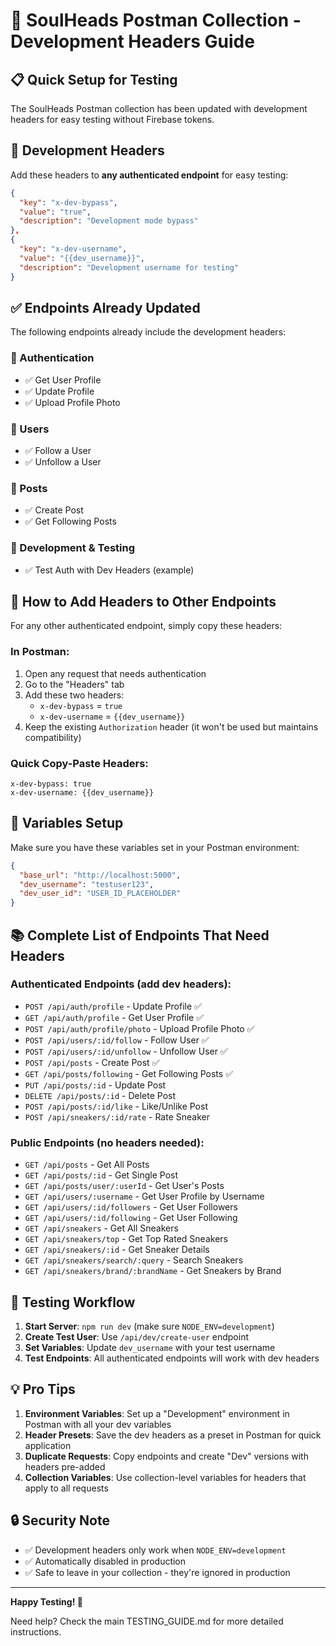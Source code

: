 # 🚀 SoulHeads Postman Collection - Development Headers Guide

## 📋 Quick Setup for Testing

The SoulHeads Postman collection has been updated with development headers for easy testing without Firebase tokens.

## 🔧 Development Headers

Add these headers to **any authenticated endpoint** for easy testing:

```json
{
  "key": "x-dev-bypass",
  "value": "true",
  "description": "Development mode bypass"
},
{
  "key": "x-dev-username",
  "value": "{{dev_username}}",
  "description": "Development username for testing"
}
```

## ✅ Endpoints Already Updated

The following endpoints already include the development headers:

### 🔐 Authentication

- ✅ Get User Profile
- ✅ Update Profile
- ✅ Upload Profile Photo

### 👥 Users

- ✅ Follow a User
- ✅ Unfollow a User

### 📱 Posts

- ✅ Create Post
- ✅ Get Following Posts

### 🧪 Development & Testing

- ✅ Test Auth with Dev Headers (example)

## 📝 How to Add Headers to Other Endpoints

For any other authenticated endpoint, simply copy these headers:

### In Postman:

1. Open any request that needs authentication
2. Go to the "Headers" tab
3. Add these two headers:
   - `x-dev-bypass` = `true`
   - `x-dev-username` = `{{dev_username}}`
4. Keep the existing `Authorization` header (it won't be used but maintains compatibility)

### Quick Copy-Paste Headers:

```
x-dev-bypass: true
x-dev-username: {{dev_username}}
```

## 🎯 Variables Setup

Make sure you have these variables set in your Postman environment:

```json
{
  "base_url": "http://localhost:5000",
  "dev_username": "testuser123",
  "dev_user_id": "USER_ID_PLACEHOLDER"
}
```

## 📚 Complete List of Endpoints That Need Headers

### Authenticated Endpoints (add dev headers):

- `POST /api/auth/profile` - Update Profile ✅
- `GET /api/auth/profile` - Get User Profile ✅
- `POST /api/auth/profile/photo` - Upload Profile Photo ✅
- `POST /api/users/:id/follow` - Follow User ✅
- `POST /api/users/:id/unfollow` - Unfollow User ✅
- `POST /api/posts` - Create Post ✅
- `GET /api/posts/following` - Get Following Posts ✅
- `PUT /api/posts/:id` - Update Post
- `DELETE /api/posts/:id` - Delete Post
- `POST /api/posts/:id/like` - Like/Unlike Post
- `POST /api/sneakers/:id/rate` - Rate Sneaker

### Public Endpoints (no headers needed):

- `GET /api/posts` - Get All Posts
- `GET /api/posts/:id` - Get Single Post
- `GET /api/posts/user/:userId` - Get User's Posts
- `GET /api/users/:username` - Get User Profile by Username
- `GET /api/users/:id/followers` - Get User Followers
- `GET /api/users/:id/following` - Get User Following
- `GET /api/sneakers` - Get All Sneakers
- `GET /api/sneakers/top` - Get Top Rated Sneakers
- `GET /api/sneakers/:id` - Get Sneaker Details
- `GET /api/sneakers/search/:query` - Search Sneakers
- `GET /api/sneakers/brand/:brandName` - Get Sneakers by Brand

## 🚀 Testing Workflow

1. **Start Server**: `npm run dev` (make sure `NODE_ENV=development`)
2. **Create Test User**: Use `/api/dev/create-user` endpoint
3. **Set Variables**: Update `dev_username` with your test username
4. **Test Endpoints**: All authenticated endpoints will work with dev headers

## 💡 Pro Tips

1. **Environment Variables**: Set up a "Development" environment in Postman with all your dev variables
2. **Header Presets**: Save the dev headers as a preset in Postman for quick application
3. **Duplicate Requests**: Copy endpoints and create "Dev" versions with headers pre-added
4. **Collection Variables**: Use collection-level variables for headers that apply to all requests

## 🔒 Security Note

- ✅ Development headers only work when `NODE_ENV=development`
- ✅ Automatically disabled in production
- ✅ Safe to leave in your collection - they're ignored in production

---

**Happy Testing! 🎉**

Need help? Check the main TESTING_GUIDE.md for more detailed instructions.
